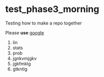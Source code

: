 # test_phase3_morning
Testing how to make a repo together

Please **use** [google]('google.com')

1. lin
2. stats
3. prob
4. jgnkvmjgkv
5. jgkfmklg
6. gtkntlg
